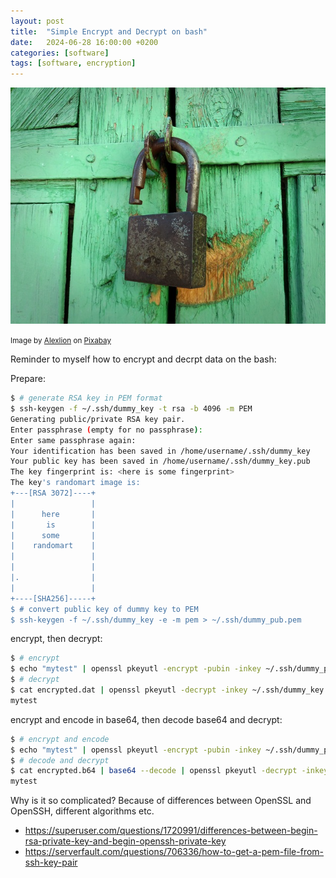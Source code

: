 ```yaml
---
layout: post
title:  "Simple Encrypt and Decrypt on bash"
date:   2024-06-28 16:00:00 +0200
categories: [software]
tags: [software, encryption]
---
```


![lock](/assets/lock.jpg)

<small>Image by [Alexlion](https://pixabay.com/users/alexlion-4218181/) on [Pixabay](https://pixabay.com/photos/castle-open-lock-padlock-green-2554294/)</small>

Reminder to myself how to encrypt and decrpt data on the bash:

Prepare:
```bash
$ # generate RSA key in PEM format
$ ssh-keygen -f ~/.ssh/dummy_key -t rsa -b 4096 -m PEM
Generating public/private RSA key pair.
Enter passphrase (empty for no passphrase): 
Enter same passphrase again: 
Your identification has been saved in /home/username/.ssh/dummy_key
Your public key has been saved in /home/username/.ssh/dummy_key.pub
The key fingerprint is: <here is some fingerprint>
The key's randomart image is:
+---[RSA 3072]----+
|                 |
|      here       |
|       is        |
|      some       |
|    randomart    |
|                 |
|                 |
|.                |
|                 |
+----[SHA256]-----+
$ # convert public key of dummy key to PEM
$ ssh-keygen -f ~/.ssh/dummy_key -e -m pem > ~/.ssh/dummy_pub.pem
```
encrypt, then decrypt:
```bash
$ # encrypt
$ echo "mytest" | openssl pkeyutl -encrypt -pubin -inkey ~/.ssh/dummy_pub.pem  > encrypted.dat
$ # decrypt
$ cat encrypted.dat | openssl pkeyutl -decrypt -inkey ~/.ssh/dummy_key | cat 
mytest
```

encrypt and encode in base64, then decode base64 and decrypt:
```bash
$ # encrypt and encode
$ echo "mytest" | openssl pkeyutl -encrypt -pubin -inkey ~/.ssh/dummy_pub.pem | base64 > encrypted.b64
$ # decode and decrypt
$ cat encrypted.b64 | base64 --decode | openssl pkeyutl -decrypt -inkey ~/.ssh/dummy_key | cat
mytest
```

Why is it so complicated? Because of differences between OpenSSL and OpenSSH, different algorithms etc.

* https://superuser.com/questions/1720991/differences-between-begin-rsa-private-key-and-begin-openssh-private-key
* https://serverfault.com/questions/706336/how-to-get-a-pem-file-from-ssh-key-pair
